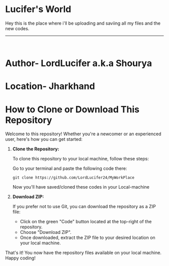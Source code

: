# Lucifer's World

Hey this is the place where i'll be uploading and saviing all my files and the new codes.

<hr><br>

# Author- LordLucifer a.k.a Shourya <br>
# Location- Jharkhand


<h1>How to Clone or Download This Repository</h1>

<p>Welcome to this repository! Whether you're a newcomer or an experienced user, here's how you can get started:</p>

<ol>
  <li><strong>Clone the Repository:</strong></li>
  <p>To clone this repository to your local machine, follow these steps:</p>
  <p>Go to your terminal and paste the following code there:</p>
  <pre><code>git clone https://github.com/LordLucifer24/MyWorkPlace</code></pre>
  <p>Now you'll have saved/cloned these codes in your Local-machine </p>
 

  <li><strong>Download ZIP:</strong></li>
  <p>If you prefer not to use Git, you can download the repository as a ZIP file:</p>
  <ul>
    <li>Click on the green "Code" button located at the top-right of the repository.</li>
    <li>Choose "Download ZIP".</li>
    <li>Once downloaded, extract the ZIP file to your desired location on your local machine.</li>
  </ul>

</ol>

<p>That's it! You now have the repository files available on your local machine. Happy coding!</p>

